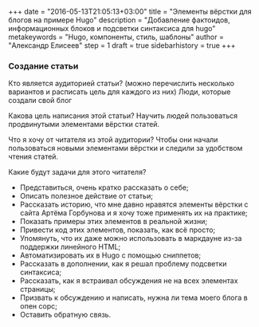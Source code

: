 +++
date = "2016-05-13T21:05:13+03:00"
title = "Элементы вёрстки для блогов на примере Hugo"
description = "Добавление фактоидов, информационных блоков и подсветки синтаксиса для hugo"
metakeywords = "Hugo, компоненты, стиль, шаблоны"
author = "Александр Елисеев"
step = 1
draft = true
sidebarhistory = true
+++



### Создание статьи

Кто является аудиторией статьи? (можно перечислить несколько вариантов и расписать цель для каждого из них)
Люди, которые создали свой блог

Какова цель написания этой статьи?
Научить людей пользоваться продвинутыми элементами вёрстки статей.

Что я хочу от читателя из этой аудитории?
Чтобы они начали пользоваться новыми элементами вёрстки и следили за удобством чтения статей.

Какие будут задачи для этого читателя?

- Представиться, очень кратко рассказать о себе;
- Описать полезное действие от статьи;
- Рассказать историю, что мне давно нравятся элементы вёрстки с сайта Артёма Горбунова и я хочу тоже применять их на практике;
- Показать примеры этих элементов в реальной жизни;
- Привести код этих элементов, показать, как всё просто;
- Упомянуть, что их даже можно использовать в маркдауне из-за поддержки линейного HTML;
- Автоматизировать их в Hugo с помощью сниппетов;
- Рассказать в дополнении, как я решал проблему подсветки синтаксиса;
- Рассказать, как я встраивал обсуждения не на всех элементах страницы;
- Призвать к обсуждению и написать, нужна ли тема моего блога в опен сорс;
- Оставить обратную связь.
